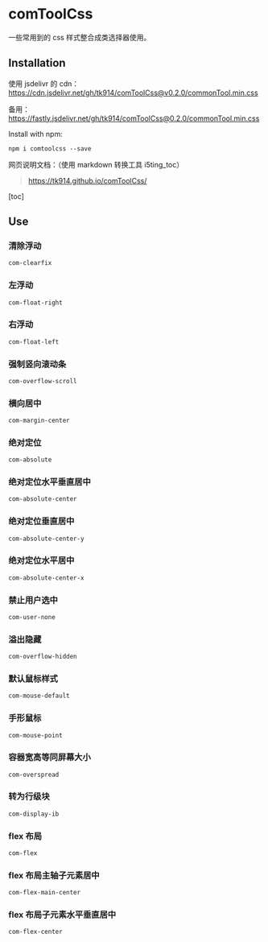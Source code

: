 # comToolCss

一些常用到的 css 样式整合成类选择器使用。  


## Installation

使用 jsdelivr 的 cdn：
https://cdn.jsdelivr.net/gh/tk914/comToolCss@v0.2.0/commonTool.min.css

备用：https://fastly.jsdelivr.net/gh/tk914/comToolCss@0.2.0/commonTool.min.css

Install with npm:

```shell
npm i comtoolcss --save
```

网页说明文档：（使用 markdown 转换工具 i5ting_toc）

> https://tk914.github.io/comToolCss/

[toc]

## Use
### 清除浮动

```css
com-clearfix
```

### 左浮动

```css
com-float-right
```

### 右浮动

```css
com-float-left
```

### 强制竖向滚动条

```css
com-overflow-scroll
```

### 横向居中

```css
com-margin-center
```

### 绝对定位

```css
com-absolute
```

### 绝对定位水平垂直居中

```css
com-absolute-center
```

### 绝对定位垂直居中

```css
com-absolute-center-y
```

### 绝对定位水平居中

```css
com-absolute-center-x
```

### 禁止用户选中

```css
com-user-none
```

### 溢出隐藏

```css
com-overflow-hidden
```

### 默认鼠标样式

```css
com-mouse-default
```

### 手形鼠标

```css
com-mouse-point
```

### 容器宽高等同屏幕大小

```css
com-overspread
```

### 转为行级块

```css
com-display-ib
```

### flex 布局

```css
com-flex
```

### flex 布局主轴子元素居中

```css
com-flex-main-center
```

### flex 布局子元素水平垂直居中

```css
com-flex-center
```

